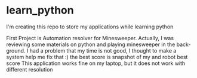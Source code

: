 # learn_python
I'm creating this repo to store my applications while learning python

First Project is Automation resolver for Minesweeper. Actually, I was reviewing some materials on python and playing minesweeper in the back-ground. I had a problem that my time is not good, I thought to make a system help me fix that :) the best score is snapshot of my and robot best score
This application works fine on my laptop, but it does not work with different resolution